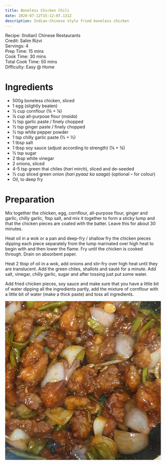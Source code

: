 ```yaml
---
title: Boneless Chicken Chili
date: 2020-07-12T15:12:07.131Z
description: Indian-Chinese style fried boneless chicken
---
```


Recipe: (Indian) Chinese Restaurants  
Credit: Salim Rizvi  
Servings: 4  
Prep Time: 15 mins  
Cook Time: 30 mins  
Total Cook Time: 50 mins  
Difficulty: Easy @ Home  

# Ingredients
- 500g boneless chicken, sliced
- 1 egg (slightly beaten)
- ½ cup cornflour (¾ + ¼)
- ¼ cup all-purpose flour (_maida_)
- ½ tsp garlic paste / finely chopped 
- ½ tsp ginger paste / finely chopped
- ½ tsp white pepper powder 
- 1 tsp chilly garlic paste (½ + ½)
- 1 tbsp salt
- 1 tbsp soy sauce (adjust according to strength) (¼ + ¾)
- ½ tsp sugar 
- 2 tbsp white vinegar
- 2 onions, sliced
- 4-5 tsp green thai chiles (_hari mirch_), sliced and de-seeded
- ½ cup sliced green onion (_hari pyaaz ka saaga_) (optional – for colour)
- Oil, to deep fry

# Preparation
Mix together the chicken, egg, cornflour, all-purpose flour, ginger and garlic, chilly garlic, 1tsp salt, and mix it together to form a sticky lump and that the chicken pieces are coated with the batter. Leave this for about 30 minutes.

Heat oil in a wok or a pan and deep-fry / shallow fry the chicken pieces dipping each piece separately from the lump marinated over high heat to begin with and then lower the flame. Fry until the chicken is cooked through. Drain on absorbent paper.

Heat 2 tbsp of oil in a wok, add onions and stir-fry over high heat until they are translucent. Add the green chiles, shallots and sauté for a minute. Add salt, vinegar, chilly garlic, sugar and after tossing just put some water.

Add fried chicken pieces, soy sauce and make sure that you have a little bit of water dipping all the ingredients partly, add the mixture of cornflour with a little bit of water (make a thick paste) and toss all ingredients.

![](boneless-chicken-chilly.jpg)
